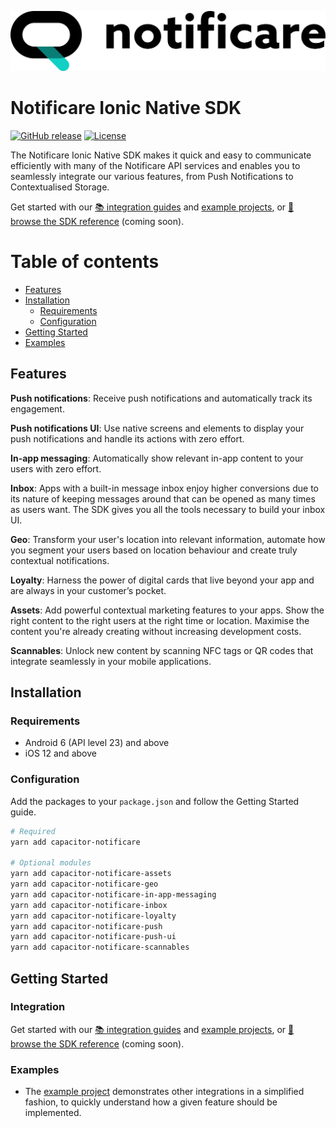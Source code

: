 [<img src="https://raw.githubusercontent.com/notificare/notificare-sdk-ionic-native/main/assets/logo.png"/>](https://notificare.com)

# Notificare Ionic Native SDK

[![GitHub release](https://img.shields.io/github/v/release/notificare/notificare-sdk-ionic-native)](https://github.com/notificare/notificare-sdk-ionic-native/releases)
[![License](https://img.shields.io/github/license/notificare/notificare-sdk-ionic-native)](https://github.com/notificare/notificare-sdk-ionic-native/blob/main/LICENSE)

The Notificare Ionic Native SDK makes it quick and easy to communicate efficiently with many of the Notificare API services and enables you to seamlessly integrate our various features, from Push Notifications to Contextualised Storage.

Get started with our [📚 integration guides](https://docs.notifica.re/sdk/v3/ionic-native/setup) and [example projects](#examples), or [📘 browse the SDK reference]() (coming soon).


Table of contents
=================

* [Features](#features)
* [Installation](#installation)
  * [Requirements](#requirements)
  * [Configuration](#configuration)
* [Getting Started](#getting-started)
* [Examples](#examples)


## Features

**Push notifications**: Receive push notifications and automatically track its engagement.

**Push notifications UI**: Use native screens and elements to display your push notifications and handle its actions with zero effort.

**In-app messaging**: Automatically show relevant in-app content to your users with zero effort.

**Inbox**: Apps with a built-in message inbox enjoy higher conversions due to its nature of keeping messages around that can be opened as many times as users want. The SDK gives you all the tools necessary to build your inbox UI.

**Geo**: Transform your user's location into relevant information, automate how you segment your users based on location behaviour and create truly contextual notifications.

**Loyalty**: Harness the power of digital cards that live beyond your app and are always in your customer’s pocket.

**Assets**: Add powerful contextual marketing features to your apps. Show the right content to the right users at the right time or location. Maximise the content you're already creating without increasing development costs.

**Scannables**: Unlock new content by scanning NFC tags or QR codes that integrate seamlessly in your mobile applications.


## Installation

### Requirements

* Android 6 (API level 23) and above
* iOS 12 and above

### Configuration

Add the packages to your `package.json` and follow the Getting Started guide.

```bash
# Required
yarn add capacitor-notificare

# Optional modules
yarn add capacitor-notificare-assets
yarn add capacitor-notificare-geo
yarn add capacitor-notificare-in-app-messaging
yarn add capacitor-notificare-inbox
yarn add capacitor-notificare-loyalty
yarn add capacitor-notificare-push
yarn add capacitor-notificare-push-ui
yarn add capacitor-notificare-scannables
```

## Getting Started

### Integration
Get started with our [📚 integration guides](https://docs.notifica.re/sdk/v3/ionic-native/setup) and [example projects](#examples), or [📘 browse the SDK reference]() (coming soon).


### Examples
- The [example project](https://github.com/Notificare/notificare-sdk-ionic-native/tree/main/packages/sample) demonstrates other integrations in a simplified fashion, to quickly understand how a given feature should be implemented.
